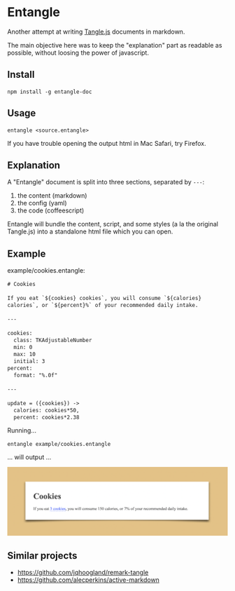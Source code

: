 # Entangle

Another attempt at writing [Tangle.js](http://worrydream.com/Tangle/) documents in markdown.

The main objective here was to keep the "explanation" part as readable as possible, without loosing the power of javascript.

## Install

```shell
npm install -g entangle-doc
```

## Usage

```shell
entangle <source.entangle>
```

If you have trouble opening the output html in Mac Safari, try Firefox.

## Explanation

A "Entangle" document is split into three sections, separated by `---`:
1. the content (markdown)
2. the config (yaml)
3. the code (coffeescript)

Entangle will bundle the content, script, and some styles (a la the original Tangle.js) into a standalone html file which you can open.

## Example

example/cookies.entangle:

```entangle
# Cookies

If you eat `${cookies} cookies`, you will consume `${calories} calories`, or `${percent}%` of your recommended daily intake.

---

cookies:
  class: TKAdjustableNumber
  min: 0
  max: 10
  initial: 3
percent:
  format: "%.0f"

---

update = ({cookies}) ->
  calories: cookies*50,
  percent: cookies*2.38
```

Running...

```shell
entangle example/cookies.entangle
```

... will output ...

![example/cookies.html](images/cookies.png)

## Similar projects

- https://github.com/jqhoogland/remark-tangle
- https://github.com/alecperkins/active-markdown